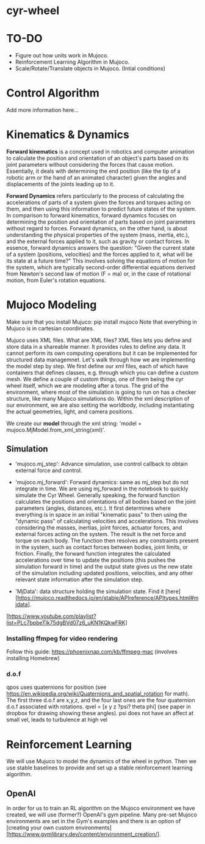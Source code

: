 # cyr-wheel

# TO-DO 
- Figure out how units work in Mujoco.
- Reinforcement Learning Algorithm in Mujoco. 
- Scale/Rotate/Translate objects in Mujoco. (Intial conditions)

# Control Algorithm 
Add more information here...

# Kinematics & Dynamics
**Forward kinematics** is a concept used in robotics and computer animation to calculate the position and orientation of an object's parts based on its joint parameters without considering the forces that cause motion. Essentially, it deals with determining the end position (like the tip of a robotic arm or the hand of an animated character) given the angles and displacements of the joints leading up to it.

**Forward Dynamics** refers particularly to the process of calculating the accelerations of parts of a system given the forces and torques acting on them, and then using this information to predict future states of the system. In comparison to forward kinematics, forward dynamics focuses on determining the position and orientation of parts based on joint parameters without regard to forces. Forward dynamics, on the other hand, is about understanding the physical properties of the system (mass, inertia, etc.), and the external forces applied to it, such as gravity or contact forces. 
In essence, forward dynamics answers the question: "Given the current state of a system (positions, velocities) and the forces applied to it, what will be its state at a future time?" This involves solving the equations of motion for the system, which are typically second-order differential equations derived from Newton's second law of motion (F = ma) or, in the case of rotational motion, from Euler's rotation equations.


# Mujoco Modeling
Make sure that you install Mujuco: pip install mujoco 
Note that everything in Mujuco is in cartesian coordinates. 

Mujuco uses XML files. What are XML files? 
XML files lets you define and store data in a shareable manner. It provides rules to define any data. It cannot perform its own computing operations but it can be implemented for structured data managemnet. 
Let's walk through how we are implementing the model step by step. 
We first define our xml files, each of which have containers that defines classes, e.g. <mesh> through which you can define a custom mesh. 
We define a couple of custom things, one of them being the cyr wheel itself, which we are modeling after a torus. 
The grid of the environment, where most of the simulation is going to run on has a checker structure, like many Mujoco simulations do. 
Within the xml description of our environment, we are also setting the worldbody, including instantiating the actual geometries, light, and camera positions. 

We create our **model** through the xml string: 'model = mujoco.MjModel.from_xml_string(xml)'.

## Simulation 
- 'mujoco.mj_step': Advance simulation, use control callback to obtain external force and control.
- 'mujoco.mj_forward': Forward dynamics: same as mj_step but do not integrate in time. We are using mj_forward in the notebook to quickly simulate the Cyr Wheel. Generally speaking, the forward function calculates the positions and orientations of all bodies based on the joint parameters (angles, distances, etc.). It first determines where everything is in space in an initial "kinematic pass" to then using the "dynamic pass" of calculating velocities and accelerations. This involves considering the masses, inertias, joint forces, actuator forces, and external forces acting on the system. The result is the net force and torque on each body. The function then resolves any constraints present in the system, such as contact forces between bodies, joint limits, or friction. Finally, the forward function integrates the calculated accelerations over time to update the positions (this pushes the simulation forward in time) and the output state gives us the new state of the simulation including updated positions, velocities, and any other relevant state information after the simulation step. 

- 'MjData': data structure holding the simulation state. Find it [here][https://mujoco.readthedocs.io/en/stable/APIreference/APItypes.html#mjdata]. 

[https://www.youtube.com/playlist?list=PLc7bpbeTIk75dgBVd07z6_uKN1KQkwFRK]

### Installing ffmpeg for video rendering
Follow this guide: https://phoenixnap.com/kb/ffmpeg-mac (involves installing Homebrew)

### d.o.f
qpos uses quaternions for position (see https://en.wikipedia.org/wiki/Quaternions_and_spatial_rotation for math). The first three d.o.f are x,y,z, and the four last ones are the four quaternion d.o.f associated with rotations.
qvel = [x y z ?psi? theta phi] (see paper in dropbox for drawing showing these angles). psi does not have an affect at small vel, leads to turbulence at high vel

# Reinforcement Learning 
We will use Mujuco to model the dynamics of the wheel in python. Then we use stable baselines to provide and set up a stable reinforcement learning algorithm. 
## OpenAI
In order for us to train an RL algorithm on the Mujoco environment we have created, we will use (former?) OpenAI's gym pipeline. 
Many pre-set Mujoco environments are set in the Gym's examples and there is an option of [creating your own custom environments][https://www.gymlibrary.dev/content/environment_creation/].

